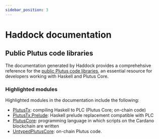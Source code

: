 ```yaml
---
sidebar_position: 3
---
```


# Haddock documentation

## Public Plutus code libraries

The documentation generated by Haddock provides a comprehehsive reference for the [public Plutus code libraries](https://intersectmbo.github.io/plutus/haddock/latest), an essential resource for developers working with Haskell and Plutus Core. 

### Highlighted modules

Highlighted modules in the documentation include the following:
- [PlutusTx](https://intersectmbo.github.io/plutus/haddock/latest/plutus-tx/html/PlutusTx.html): compiling Haskell to PLC (Plutus Core; on-chain code)
- [PlutusTx.Prelude](https://intersectmbo.github.io/plutus/haddock/latest/plutus-tx/html/PlutusTx-Prelude.html): Haskell prelude replacement compatible with PLC
- [PlutusCore](https://intersectmbo.github.io/plutus/haddock/latest/plutus-core/html/PlutusCore.html): programming language in which scripts on the Cardano blockchain are written
- [UntypedPlutusCore](https://intersectmbo.github.io/plutus/haddock/latest/plutus-core/html/UntypedPlutusCore.html): on-chain Plutus code.
